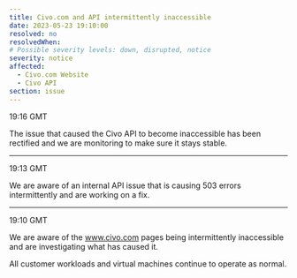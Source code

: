 ```yaml
---
title: Civo.com and API intermittently inaccessible
date: 2023-05-23 19:10:00
resolved: no
resolvedWhen:
# Possible severity levels: down, disrupted, notice
severity: notice
affected:
  - Civo.com Website
  - Civo API
section: issue
---
```


19:16 GMT

The issue that caused the Civo API to become inaccessible has been rectified and we are monitoring to make sure it stays stable.

---

19:13 GMT

We are aware of an internal API issue that is causing 503 errors intermittently and are working on a fix.

---

19:10 GMT

We are aware of the www.civo.com pages being intermittently inaccessible and are investigating what has caused it.

All customer workloads and virtual machines continue to operate as normal. 
